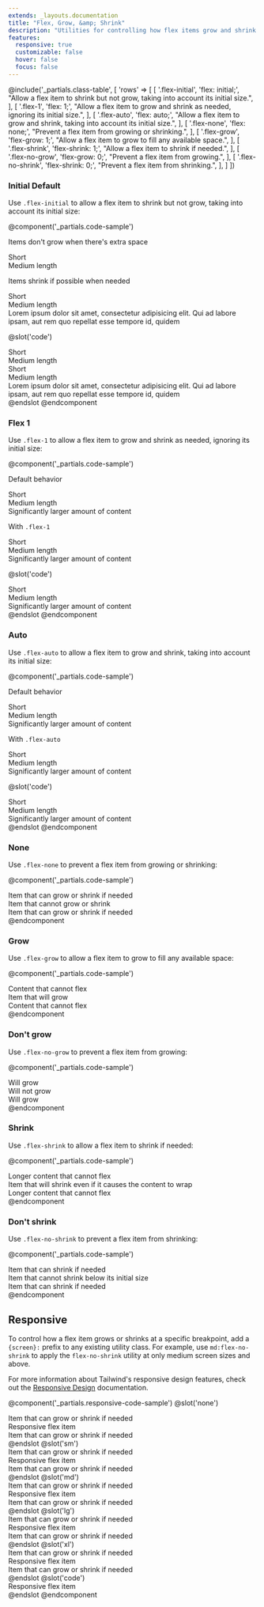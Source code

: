 ```yaml
---
extends: _layouts.documentation
title: "Flex, Grow, &amp; Shrink"
description: "Utilities for controlling how flex items grow and shrink."
features:
  responsive: true
  customizable: false
  hover: false
  focus: false
---
```


@include('_partials.class-table', [
  'rows' => [
    [
      '.flex-initial',
      'flex: initial;',
      "Allow a flex item to shrink but not grow, taking into account its initial size.",
    ],
    [
      '.flex-1',
      'flex: 1;',
      "Allow a flex item to grow and shrink as needed, ignoring its initial size.",
    ],
    [
      '.flex-auto',
      'flex: auto;',
      "Allow a flex item to grow and shrink, taking into account its initial size.",
    ],
    [
      '.flex-none',
      'flex: none;',
      "Prevent a flex item from growing or shrinking.",
    ],
    [
      '.flex-grow',
      'flex-grow: 1;',
      "Allow a flex item to grow to fill any available space.",
    ],
    [
      '.flex-shrink',
      'flex-shrink: 1;',
      "Allow a flex item to shrink if needed.",
    ],
    [
      '.flex-no-grow',
      'flex-grow: 0;',
      "Prevent a flex item from growing.",
    ],
    [
      '.flex-no-shrink',
      'flex-shrink: 0;',
      "Prevent a flex item from shrinking.",
    ],
  ]
])

### Initial <span class="ml-2 font-semibold text-slate-light text-sm uppercase tracking-wide">Default</span>

Use `.flex-initial` to allow a flex item to shrink but not grow, taking into account its initial size:

@component('_partials.code-sample')
<p class="text-sm text-slate-light mb-1">Items don't grow when there's extra space</p>
<div class="flex bg-smoke-light mb-6">
  <div class="flex-initial text-slate text-center bg-smoke px-4 py-2 m-2">
    Short
  </div>
  <div class="flex-initial text-slate text-center bg-smoke px-4 py-2 m-2">
    Medium length
  </div>
</div>

<p class="text-sm text-slate-light mb-1">Items shrink if possible when needed</p>
<div class="flex bg-smoke-light">
  <div class="flex-initial text-slate text-center bg-smoke px-4 py-2 m-2">
    Short
  </div>
  <div class="flex-initial text-slate text-center bg-smoke px-4 py-2 m-2">
    Medium length
  </div>
  <div class="flex-initial text-slate text-center bg-smoke px-4 py-2 m-2">
    Lorem ipsum dolor sit amet, consectetur adipisicing elit. Qui ad labore ipsam, aut rem quo repellat esse tempore id, quidem
  </div>
</div>

@slot('code')
<div class="flex bg-smoke-light">
  <div class="flex-initial text-slate text-center bg-smoke px-4 py-2 m-2">
    Short
  </div>
  <div class="flex-initial text-slate text-center bg-smoke px-4 py-2 m-2">
    Medium length
  </div>
</div>

<div class="flex bg-smoke-light">
  <div class="flex-initial text-slate text-center bg-smoke px-4 py-2 m-2">
    Short
  </div>
  <div class="flex-initial text-slate text-center bg-smoke px-4 py-2 m-2">
    Medium length
  </div>
  <div class="flex-initial text-slate text-center bg-smoke px-4 py-2 m-2">
    Lorem ipsum dolor sit amet, consectetur adipisicing elit. Qui ad labore ipsam, aut rem quo repellat esse tempore id, quidem
  </div>
</div>
@endslot
@endcomponent

### Flex 1

Use `.flex-1` to allow a flex item to grow and shrink as needed, ignoring its initial size:

@component('_partials.code-sample')
<p class="text-sm text-slate-light mb-1">Default behavior</p>
<div class="flex bg-smoke-light mb-6">
  <div class="text-slate text-center bg-smoke px-4 py-2 m-2">
    Short
  </div>
  <div class="text-slate text-center bg-smoke px-4 py-2 m-2">
    Medium length
  </div>
  <div class="text-slate text-center bg-smoke px-4 py-2 m-2">
    Significantly larger amount of content
  </div>
</div>
<p class="text-sm text-slate-light mb-1">With <code>.flex-1</code></p>
<div class="flex bg-smoke-light">
  <div class="flex-1 text-slate text-center bg-smoke px-4 py-2 m-2">
    Short
  </div>
  <div class="flex-1 text-slate text-center bg-smoke px-4 py-2 m-2">
    Medium length
  </div>
  <div class="flex-1 text-slate text-center bg-smoke px-4 py-2 m-2">
    Significantly larger amount of content
  </div>
</div>

@slot('code')
<div class="flex bg-smoke-light">
  <div class="flex-1 text-slate text-center bg-smoke px-4 py-2 m-2">
    Short
  </div>
  <div class="flex-1 text-slate text-center bg-smoke px-4 py-2 m-2">
    Medium length
  </div>
  <div class="flex-1 text-slate text-center bg-smoke px-4 py-2 m-2">
    Significantly larger amount of content
  </div>
</div>
@endslot
@endcomponent

### Auto

Use `.flex-auto` to allow a flex item to grow and shrink, taking into account its initial size:

@component('_partials.code-sample')
<p class="text-sm text-slate-light mb-1">Default behavior</p>
<div class="flex bg-smoke-light mb-6">
  <div class="text-slate text-center bg-smoke px-4 py-2 m-2">
    Short
  </div>
  <div class="text-slate text-center bg-smoke px-4 py-2 m-2">
    Medium length
  </div>
  <div class="text-slate text-center bg-smoke px-4 py-2 m-2">
    Significantly larger amount of content
  </div>
</div>
<p class="text-sm text-slate-light mb-1">With <code>.flex-auto</code></p>
<div class="flex bg-smoke-light">
  <div class="flex-auto text-slate text-center bg-smoke px-4 py-2 m-2">
    Short
  </div>
  <div class="flex-auto text-slate text-center bg-smoke px-4 py-2 m-2">
    Medium length
  </div>
  <div class="flex-auto text-slate text-center bg-smoke px-4 py-2 m-2">
    Significantly larger amount of content
  </div>
</div>

@slot('code')
<div class="flex bg-smoke-light">
  <div class="flex-auto text-slate text-center bg-smoke px-4 py-2 m-2">
    Short
  </div>
  <div class="flex-auto text-slate text-center bg-smoke px-4 py-2 m-2">
    Medium length
  </div>
  <div class="flex-auto text-slate text-center bg-smoke px-4 py-2 m-2">
    Significantly larger amount of content
  </div>
</div>
@endslot
@endcomponent

### None

Use `.flex-none` to prevent a flex item from growing or shrinking:

@component('_partials.code-sample')
<div class="flex bg-smoke-light">
  <div class="flex-1 text-slate text-center bg-smoke px-4 py-2 m-2">
    Item that can grow or shrink if needed
  </div>
  <div class="flex-none text-slate-dark text-center bg-smoke-dark px-4 py-2 m-2">
    Item that cannot grow or shrink
  </div>
  <div class="flex-1 text-slate text-center bg-smoke px-4 py-2 m-2">
    Item that can grow or shrink if needed
  </div>
</div>
@endcomponent

### Grow

Use `.flex-grow` to allow a flex item to grow to fill any available space:

@component('_partials.code-sample')
<div class="flex bg-smoke-light">
  <div class="flex-none text-slate text-center bg-smoke px-4 py-2 m-2">
    Content that cannot flex
  </div>
  <div class="flex-grow text-slate-dark text-center bg-smoke-dark px-4 py-2 m-2">
    Item that will grow
  </div>
  <div class="flex-none text-slate text-center bg-smoke px-4 py-2 m-2">
    Content that cannot flex
  </div>
</div>
@endcomponent

### Don't grow

Use `.flex-no-grow` to prevent a flex item from growing:

@component('_partials.code-sample')
<div class="flex bg-smoke-light">
  <div class="flex-grow text-slate text-center bg-smoke px-4 py-2 m-2">
    Will grow
  </div>
  <div class="flex-no-grow text-slate-dark text-center bg-smoke-dark px-4 py-2 m-2">
    Will not grow
  </div>
  <div class="flex-grow text-slate text-center bg-smoke px-4 py-2 m-2">
    Will grow
  </div>
</div>
@endcomponent

### Shrink

Use `.flex-shrink` to allow a flex item to shrink if needed:

@component('_partials.code-sample')
<div class="flex bg-smoke-light">
  <div class="flex-none text-slate text-center bg-smoke px-4 py-2 m-2">
    Longer content that cannot flex
  </div>
  <div class="flex-shrink text-slate-dark text-center bg-smoke-dark px-4 py-2 m-2">
    Item that will shrink even if it causes the content to wrap
  </div>
  <div class="flex-none text-slate text-center bg-smoke px-4 py-2 m-2">
    Longer content that cannot flex
  </div>
</div>
@endcomponent

### Don't shrink

Use `.flex-no-shrink` to prevent a flex item from shrinking:

@component('_partials.code-sample')
<div class="flex bg-smoke-light">
  <div class="flex-shrink text-slate text-center bg-smoke px-4 py-2 m-2">
    Item that can shrink if needed
  </div>
  <div class="flex-no-shrink text-slate-dark text-center bg-smoke-dark px-4 py-2 m-2">
    Item that cannot shrink below its initial size
  </div>
  <div class="flex-shrink text-slate text-center bg-smoke px-4 py-2 m-2">
    Item that can shrink if needed
  </div>
</div>
@endcomponent

## Responsive

To control how a flex item grows or shrinks at a specific breakpoint, add a `{screen}:` prefix to any existing utility class. For example, use `md:flex-no-shrink` to apply the `flex-no-shrink` utility at only medium screen sizes and above.

For more information about Tailwind's responsive design features, check out the [Responsive Design](/docs/responsive-design) documentation.

@component('_partials.responsive-code-sample')
@slot('none')
<div class="flex bg-smoke-light">
  <div class="flex-1 text-slate text-center bg-smoke px-4 py-2 m-2">
    Item that can grow or shrink if needed
  </div>
  <div class="flex-none text-slate-dark text-center bg-smoke-dark px-4 py-2 m-2">
    Responsive flex item
  </div>
  <div class="flex-1 text-slate text-center bg-smoke px-4 py-2 m-2">
    Item that can grow or shrink if needed
  </div>
</div>
@endslot
@slot('sm')
<div class="flex bg-smoke-light">
  <div class="flex-1 text-slate text-center bg-smoke px-4 py-2 m-2">
    Item that can grow or shrink if needed
  </div>
  <div class="flex-grow text-slate-dark text-center bg-smoke-dark px-4 py-2 m-2">
    Responsive flex item
  </div>
  <div class="flex-1 text-slate text-center bg-smoke px-4 py-2 m-2">
    Item that can grow or shrink if needed
  </div>
</div>
@endslot
@slot('md')
<div class="flex bg-smoke-light">
  <div class="flex-1 text-slate text-center bg-smoke px-4 py-2 m-2">
    Item that can grow or shrink if needed
  </div>
  <div class="flex-shrink text-slate-dark text-center bg-smoke-dark px-4 py-2 m-2">
    Responsive flex item
  </div>
  <div class="flex-1 text-slate text-center bg-smoke px-4 py-2 m-2">
    Item that can grow or shrink if needed
  </div>
</div>
@endslot
@slot('lg')
<div class="flex bg-smoke-light">
  <div class="flex-1 text-slate text-center bg-smoke px-4 py-2 m-2">
    Item that can grow or shrink if needed
  </div>
  <div class="flex-1 text-slate-dark text-center bg-smoke-dark px-4 py-2 m-2">
    Responsive flex item
  </div>
  <div class="flex-1 text-slate text-center bg-smoke px-4 py-2 m-2">
    Item that can grow or shrink if needed
  </div>
</div>
@endslot
@slot('xl')
<div class="flex bg-smoke-light">
  <div class="flex-1 text-slate text-center bg-smoke px-4 py-2 m-2">
    Item that can grow or shrink if needed
  </div>
  <div class="flex-initial text-slate-dark text-center bg-smoke-dark px-4 py-2 m-2">
    Responsive flex item
  </div>
  <div class="flex-1 text-slate text-center bg-smoke px-4 py-2 m-2">
    Item that can grow or shrink if needed
  </div>
</div>
@endslot
@slot('code')
<div class="flex ...">
  <!-- ... -->
  <div class="none:flex-none sm:flex-grow md:flex-shrink lg:flex-1 xl:flex-auto ...">
    Responsive flex item
  </div>
  <!-- ... -->
</div>
@endslot
@endcomponent
